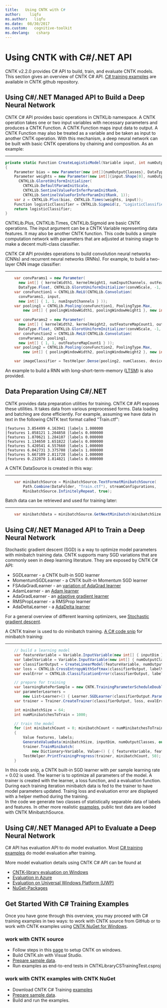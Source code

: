 ```yaml
---
title:   Using CNTK with C#
author:    liqfu
ms.author:   liqfu
ms.date:  08/30/2017
ms.custom:   cognitive-toolkit
ms.devlang:   csharp
---
```


# Using CNTK with C#/.NET API

CNTK v2.2.0 provides C# API to build, train, and evaluate CNTK models. This section gives an overview of CNTK C# API. [C# training examples](https://github.com/Microsoft/CNTK/tree/release/latest/Examples/TrainingCSharp) are available in CNTK github repository.

## Using C#/.NET Managed API to Build a Deep Neural Network
CNTK C# API provides basic operations in CNTKLib namespace. A CNTK operation takes one or two input variables with necessary parameters and produces a CNTK Function. A CNTK Function maps input data to output. A CNTK Function may also be treated as a variable and be taken as input to another CNTK operation. With this mechanism, a deep neural network can be built with basic CNTK operations by chaining and composition. As an example:
***
```cs
private static Function CreateLogisticModel(Variable input, int numOutputClasses)
{             
    Parameter bias = new Parameter(new int[]{numOutputClasses}, DataType.Float, 0}
    Parameter weights = new Parameter(new int[]{input.Shape[0], numOutputClasses}, DataType.Float,        
      CNTKLib.GlorotUniformInitializer( 
        CNTKLib.DefaultParamInitScale, 
        CNTKLib.SentinelValueForInferParamInitRank, 
        CNTKLib.SentinelValueForInferParamInitRank, 1));
    var z = CNTKLib.Plus(bias, CNTKLib.Times(weights, input));    
    Function logisticClassifier = CNTKLib.Sigmoid(z, "LogisticClassifier");
    return logisticClassifier;
}
```  
CNTKLib.Plus, CNTKLib.Times, CNTKLib.Sigmoid are basic CNTK operations. The input argument can be a CNTK Variable representing data features. It may also be another CNTK function. This code builds a simple computation network with parameters that are adjusted at training stage to make a decent multi-class classifier. 

CNTK C# API provides operations to build convolution neural networks (CNNs) and recurrent neural networks (RNNs). For example, to build a two-layer CNN image classifier:
***
```cs
    var convParams1 = new Parameter(
      new int[] { kernelWidth1, kernelHeight1, numInputChannels, outFeatureMapCount1 }, 
      DataType.Float, CNTKLib.GlorotUniformInitializer(convWScale, -1, 2), device);
    var convFunction1 = CNTKLib.ReLU(CNTKLib.Convolution(
      convParams1, input, 
      new int[] { 1, 1, numInputChannels } ));
    var pooling1 = CNTKLib.Pooling(convFunction1, PoolingType.Max,
        new int[] { poolingWindowWidth1, poolingWindowHeight1 }, new int[] { hStride1, vStride1 }, new bool[] { true });
    
    var convParams2 = new Parameter(
      new int[] { kernelWidth2, kernelHeight2, outFeatureMapCount1, outFeatureMapCount2 }, 
      DataType.Float, CNTKLib.GlorotUniformInitializer(convWScale, -1, 2), device);
    var convFunction2 = CNTKLib.ReLU(CNTKLib.Convolution(
      convParams2, pooling1, 
      new int[] { 1, 1, outFeatureMapCount1 } ));
    var pooling2 = CNTKLib.Pooling(convFunction2, PoolingType.Max,
        new int[] { poolingWindowWidth2, poolingWindowHeight2 }, new int[] { hStride2, vStride2 }, new bool[] { true });

    var imageClassifier = TestHelper.Dense(pooling2, numClasses, device, Activation.None,   "ImageClassifier");        
```

An example to build a RNN with long-short-term-memory ([LTSM](https://github.com/Microsoft/CNTK/tree/release/latest/Examples/TrainingCSharp/Common/LSTMSequenceClassifier.cs)) is also provided.
    
## Data Preparation Using C#/.NET
CNTK provides data preparation utilities for training. CNTK C# API exposes these utilities. It takes data from various preprocessed forms. Data loading and batching are done efficiently. For example, assuming we have data in text in the following CNTK text format called "Train.ctf":
```
|features 3.854499 4.163941 |labels 1.000000
|features 1.058121 1.204858 |labels 0.000000
|features 1.870621 1.284107 |labels 0.000000
|features 1.134650 1.651822 |labels 0.000000
|features 5.420541 4.557660 |labels 1.000000
|features 6.042731 3.375708 |labels 1.000000
|features 5.667109 2.811728 |labels 1.000000
|features 0.232070 1.814821 |labels 0.000000
```

A CNTK DataSource is created in this way:
***
```cs
    var minibatchSource = MinibatchSource.TextFormatMinibatchSource(
        Path.Combine(DataFolder, "Train.ctf"), streamConfigurations,
        MinibatchSource.InfinitelyRepeat, true);
```
Batch data can be retrieved and used for training later:
***
```cs
    var minibatchData = minibatchSource.GetNextMinibatch(minibatchSize, device);
```

## Using C#/.NET Managed API to Train a Deep Neural Network
Stochastic gradient descent (SGD) is a way to optimize model parameters with minibatch training data. CNTK supports many SGD variations that are commonly seen in deep learning literature. They are exposed by CNTK C# API:  


- SGDLearner - a CNTK built-in SGD learner
- MomentumSGDLearner - a CNTK built-in Momentum SGD learner
- FSAdaGradLearner - an [variation of AdaGrad learner](http://mirlab.org/conference_papers/International_Conference/ICASSP%202014/papers/p235-seide.pdf)
- AdamLearner - an [Adam learner](https://arxiv.org/pdf/1412.6980.pdf)
- AdaGradLearner - an [adaptive gradient learner](https://www2.eecs.berkeley.edu/Pubs/TechRpts/2010/EECS-2010-24.pdf)
- RMSPropLearner - a RMSProp learner
- AdaDeltaLearner - a [AdaDelta learner](https://arxiv.org/abs/1212.5701)

For a general overview of different learning optimizers, see [Stochastic gradient descent](https://en.wikipedia.org/wiki/Stochastic_gradient_descent).


A CNTK trainer is used to do minibatch training. [A C# code snip](https://github.com/Microsoft/CNTK/tree/release/latest/Examples/TrainingCSharp/Common/LogisticRegression.cs) for minibatch training:
***
```cs
    // build a learning model
    var featureVariable = Variable.InputVariable(new int[] { inputDim }, DataType.Float);
    var labelVariable = Variable.InputVariable(new int[] { numOutputClasses }, DataType.Float);
    var classifierOutput = CreateLinearModel(featureVariable, numOutputClasses, device);
    var loss = CNTKLib.CrossEntropyWithSoftmax(classifierOutput, labelVariable);
    var evalError = CNTKLib.ClassificationError(classifierOutput, labelVariable);

    // prepare for training
    var learningRatePerSample = new CNTK.TrainingParameterScheduleDouble(0.02, 1);
    var parameterLearners =
        new List<Learner>() { Learner.SGDLearner(classifierOutput.Parameters(), learningRatePerSample) };
    var trainer = Trainer.CreateTrainer(classifierOutput, loss, evalError, parameterLearners);

    int minibatchSize = 64;
    int numMinibatchesToTrain = 1000;

    // train the model
    for (int minibatchCount = 0; minibatchCount < numMinibatchesToTrain; minibatchCount++)
    {
        Value features, labels;
        GenerateValueData(minibatchSize, inputDim, numOutputClasses, out features, out labels, device);
        trainer.TrainMinibatch(
            new Dictionary<Variable, Value>() { { featureVariable, features }, { labelVariable, labels } }, device);
        TestHelper.PrintTrainingProgress(trainer, minibatchCount, 50);
    }
```
  
In this code snip, a CNTK built-in SGD learner with per sample learning rate = 0.02 is used. The learner is to optimize all parameters of the model. A trainer is created with the learner, a loss function, and a evaluation function. During each training iteration minibatch data is fed to the trainer to have model parameters updated. Trainig loss and evaluation error are displayed with a helper method during the training.  
In the code we generate two classes of statistically separable data of labels and features. In other more realistic [examples](https://github.com/Microsoft/CNTK/tree/release/latest/Examples/TrainingCSharp/Common), public test data are loaded with CNTK MinibatchSource.   

## Using C#/.NET Managed API to Evaluate a Deep Neural Network

C# API has evaluation API to do model evaluation. Most [C# training examples](https://github.com/Microsoft/CNTK/tree/release/latest/Examples/TrainingCSharp) do model evaluation after training.   

More model evaluation details using CNTK C# API can be found at
* [CNTK-library evaluation on Windows](./CNTK-Library-Evaluation-on-Windows.md)
* [Evaluation in Azure](./Evaluate-a-model-in-an-Azure-WebApi.md)
* [Evaluation on Universal Windows Platform (UWP)](./CNTK-Library-Evaluation-on-UWP.md)
* [NuGet-Packages](./NuGet-Package.md)

## Get Started With C# Training Examples
Once you have gone through this overview, you may proceed with C# training examples in two ways: to work with CNTK source from GitHub or to work with CNTK examples using [CNTK NuGet for Windows](NuGet-Package.md).   
### work with CNTK source
- Follow steps in this [page](Setup-CNTK-on-Windows.md) to setup CNTK on windows.
- Build CNTK.sln with Visual Studio. 
- [Prepare sample data](https://github.com/Microsoft/CNTK/tree/release/latest/Examples/TrainingCSharp).
- Run examples as end-to-end tests in CNTKLibraryCSTrainingTest.csproj

### work with CNTK examples with CNTK NuGet
- Download CNTK C# Training [examples](https://github.com/Microsoft/CNTK/tree/release/latest/Examples/TrainingCSharp)
- [Prepare sample data](https://github.com/Microsoft/CNTK/tree/release/latest/Examples/TrainingCSharp).
- Build and run the examples.

